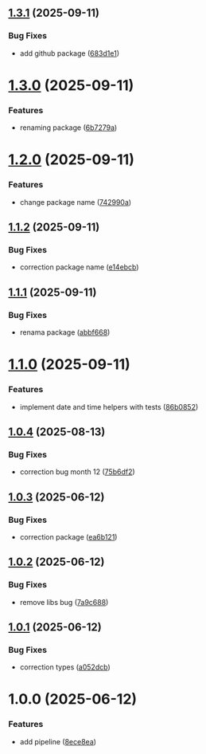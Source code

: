 ## [1.3.1](https://github.com/joelsonm/date-helper-kit/compare/v1.3.0...v1.3.1) (2025-09-11)


### Bug Fixes

* add github package ([683d1e1](https://github.com/joelsonm/date-helper-kit/commit/683d1e1a83da5c7364d03bb6b06688e3d37407e4))

# [1.3.0](https://github.com/joelsonm/date-kit/compare/v1.2.0...v1.3.0) (2025-09-11)


### Features

* renaming package ([6b7279a](https://github.com/joelsonm/date-kit/commit/6b7279a10bb1c6ab1fb0f54c34c6a56cfded656b))

# [1.2.0](https://github.com/joelsonm/date-helpers/compare/v1.1.2...v1.2.0) (2025-09-11)


### Features

* change package name ([742990a](https://github.com/joelsonm/date-helpers/commit/742990a191541a6a34f209fc70d7db7cb24c511e))

## [1.1.2](https://github.com/joelsonm/date-helpers/compare/v1.1.1...v1.1.2) (2025-09-11)


### Bug Fixes

* correction package name ([e14ebcb](https://github.com/joelsonm/date-helpers/commit/e14ebcbbe75d0a413913749ab42be6949e0077ed))

## [1.1.1](https://github.com/joelsonm/date-append-offset/compare/v1.1.0...v1.1.1) (2025-09-11)


### Bug Fixes

* renama package ([abbf668](https://github.com/joelsonm/date-append-offset/commit/abbf6689f9a06dc090f5390d65faf37077c349d7))

# [1.1.0](https://github.com/joelsonm/date-append-offset/compare/v1.0.4...v1.1.0) (2025-09-11)


### Features

* implement date and time helpers with tests ([86b0852](https://github.com/joelsonm/date-append-offset/commit/86b08528bed3d0bacf3b1555e9a7f536ba62c330))

## [1.0.4](https://github.com/joelsonm/date-append-offset/compare/v1.0.3...v1.0.4) (2025-08-13)


### Bug Fixes

* correction bug month 12 ([75b6df2](https://github.com/joelsonm/date-append-offset/commit/75b6df22bd10d5189bfebf02b72971e5bffd0756))

## [1.0.3](https://github.com/joelsonm/date-append-offset/compare/v1.0.2...v1.0.3) (2025-06-12)


### Bug Fixes

* correction package ([ea6b121](https://github.com/joelsonm/date-append-offset/commit/ea6b12161753d310e5fd235d2b67b1ee4c15fdc4))

## [1.0.2](https://github.com/joelsonm/date-append-offset/compare/v1.0.1...v1.0.2) (2025-06-12)


### Bug Fixes

* remove libs bug ([7a9c688](https://github.com/joelsonm/date-append-offset/commit/7a9c68810343b546324ecda2444a50b009f126ed))

## [1.0.1](https://github.com/joelsonm/date-append-offset/compare/v1.0.0...v1.0.1) (2025-06-12)


### Bug Fixes

* correction types ([a052dcb](https://github.com/joelsonm/date-append-offset/commit/a052dcb2a7224d487a3569750004c803874e0099))

# 1.0.0 (2025-06-12)


### Features

* add pipeline ([8ece8ea](https://github.com/joelsonm/date-append-offset/commit/8ece8eabc837bc04a63d33f26ea86702f5a3d72a))
